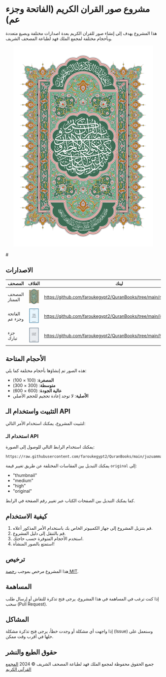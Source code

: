 # مشروع صور القران الكريم (الفاتحة وجزء عم)

هذا المشروع يهدف إلى إنشاء صور للقران الكريم بعدة اصدارات مختلفة وبصيغ متعددة وبأحجام مختلفة لمجمع الملك فهد لطباعة المصحف الشريف.

<p align="center">
  <img src="https://raw.githubusercontent.com/faroukegypt2/QuranBooks/main/mumtaz/original/1.png" alt="صورة الفاتحة وجزء عم">
</p>
#  

## الاصدارات
 
| المصحف          	| الغلاف                                                                                                                 	| لينك                                                                  	|
|-----------------	|------------------------------------------------------------------------------------------------------------------------	|-----------------------------------------------------------------------	|
| المصحف الممتاز  	| <img src="https://raw.githubusercontent.com/faroukegypt2/QuranBooks/main/mumtaz/original/1.png" alt="صورة" width="100"> 	| https://github.com/faroukegypt2/QuranBooks/tree/main/mumtaz           	|
| الفاتحة وجزء عم 	| <img src="https://raw.githubusercontent.com/faroukegypt2/QuranBooks/main/juzuamma/original/3.png" alt="صورة" width="100"> 	| https://github.com/faroukegypt2/QuranBooks/tree/main/juzuamma         	|
| جزء تبارك       	| <img src="https://raw.githubusercontent.com/faroukegypt2/QuranBooks/main/hafs_juzutabarak/original/1.png" alt="صورة" width="100"> 	| https://github.com/faroukegypt2/QuranBooks/tree/main/hafs_juzutabarak 	|


## الأحجام المتاحة
هذه الصور تم إنشاؤها بأحجام مختلفة كما يلي:

- **المصغرة**: (100 × 100)
- **متوسطة**: (300 × 300)
- **عالية الجودة**: (600 × 600)
- **الأصلية**: لا توجد إعادة تحجيم للحجم الأصلي

## التثبيت واستخدام الـ API

لتثبيت المشروع، يمكنك استخدام الأمر التالي:


### استخدام الـ API

يمكنك استخدام الرابط التالي للوصول إلى الصورة:

```
https://raw.githubusercontent.com/faroukegypt2/QuranBooks/main/juzuamma/original/3.png
```

يمكنك التبديل بين المقاسات المختلفة عن طريق تغيير قيمة `original` إلى:

- "thumbnail"
- "medium"
- "high"
- "original"

كما يمكنك التبديل بين الصفحات الكتاب عبر تغيير رقم الصفحة في الرابط.

## كيفية الاستخدام
1. قم بتنزيل المشروع إلى جهاز الكمبيوتر الخاص بك باستخدام الأمر المذكور أعلاه.
2. قم بالتنقل إلى دليل المشروع.
3. استخدم الأحجام المتوفرة حسب حاجتك.
4. استمتع بالصور المنشأة!

## ترخيص
هذا المشروع مرخص بموجب [رخصة MIT](LICENSE).

## المساهمة
إذا كنت ترغب في المساهمة في هذا المشروع، يرجى فتح تذكرة للنقاش أو إرسال طلب سحب (Pull Request).

## المشاكل
إذا واجهت أي مشكلة أو وجدت خطأ، يرجى فتح تذكرة مشكلة (Issue) وسنعمل على حلها في أقرب وقت ممكن.


## حقوق الطبع والنشر
جميع الحقوق محفوظة لمجمع الملك فهد لطباعة المصحف الشريف © 2024
[المجمع القرآني الكريم](https://qurancomplex.gov.sa/)

